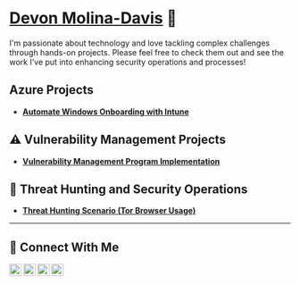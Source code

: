 # <a href="https://www.linkedin.com/in/devonmolina-72/">Devon Molina-Davis</a> 🔐

I'm passionate about technology and love tackling complex challenges through hands-on projects. Please feel free to check them out and see the work I’ve put into enhancing security operations and processes!

## Azure Projects

- **[Automate Windows Onboarding with Intune](https://github.com/Engrossed-Riposte/Intune-Application-Starter-Pack/)**

## ⚠️ Vulnerability Management Projects

- **[Vulnerability Management Program Implementation](https://github.com/Engrossed-Riposte/Vulnerability-managment-program/)**


## 🚨 Threat Hunting and Security Operations

- **[Threat Hunting Scenario (Tor Browser Usage)](https://github.com/Engrossed-Riposte/threat-hunting-scenario)**


<hr/>

## 🤳 Connect With Me



[<img align="left" alt="___________ | YouTube" width="22px" src="https://cdn.jsdelivr.net/npm/simple-icons@v3/icons/youtube.svg" />][youtube]
[<img align="left" alt="___________ | Twitter" width="22px" src="https://cdn.jsdelivr.net/npm/simple-icons@v3/icons/twitter.svg" />][twitter]
[<img align="left" alt="___________ | LinkedIn" width="22px" src="https://cdn.jsdelivr.net/npm/simple-icons@v3/icons/linkedin.svg" />][linkedin]
[<img align="left" alt="___________ | Instagram" width="22px" src="https://cdn.jsdelivr.net/npm/simple-icons@v3/icons/instagram.svg" />][instagram]

[twitter]: https://twitter.com/___________
[youtube]: https://www.youtube.com/c/___________
[instagram]: https://www.instagram.com/___________
[linkedin]: https://linkedin.com/in/devonmolina-72/

<!--
<img width="35" alt="image" src="https://github.com/user-attachments/assets/2f41c7cd-5ea8-4475-b451-a37161b6c3fb"> 
<img width="35" alt="image" src="https://github.com/user-attachments/assets/77649969-9910-4994-8b96-74a116cfb2a8">
-->
